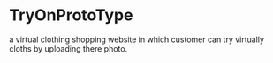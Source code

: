 # TryOnProtoType
a virtual clothing shopping website in which customer can try virtually cloths by uploading there photo.
